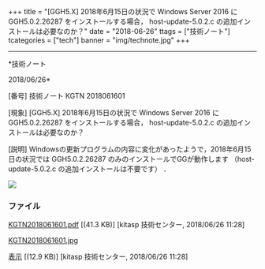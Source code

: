 ﻿+++
title = "[GGH5.X] 2018年6月15日の状況で Windows Server 2016 にGGH5.0.2.26287 をインストールする場合， host-update-5.0.2.c の追加インストールは必要なのか？"
date = "2018-06-26"
ttags = ["技術ノート"]
tcategories = ["tech"]
banner = "img/technote.jpg"
+++

-----------------------------------------------------------------------------------------------------------------------------

*技術ノート

2018/06/26*


[番号]
技術ノート KGTN 2018061601

[現象]
[GGH5.X] 2018年6月15日の状況で Windows Server 2016 にGGH5.0.2.26287
をインストールする場合， host-update-5.0.2.c
の追加インストールは必要なのか？

[説明]
Windowsの更新プログラムの内容に変化があったようで，2018年6月15日の状況では
GGH5.0.2.26287 のみのインストールでGGが動作します （host-update-5.0.2.c
の追加インストールは不要です） ．

![](http://techreport.kitasp.net/attachments/download/4072/KGTN2018061601.jpg)


### ファイル

 
 


[KGTN2018061601.pdf](http://techreport.kitasp.net/attachments/download/4071/KGTN2018061601.pdf)
 [(41.3 KB)] [kitasp 技術センター, 2018/06/26
11:28]

[KGTN2018061601.jpg](http://techreport.kitasp.net/attachments/download/4072/KGTN2018061601.jpg)

[表示](http://techreport.kitasp.net/attachments/4072/KGTN2018061601.jpg "表示")
 [(12.9 KB)] [kitasp 技術センター, 2018/06/26
11:28]


 


 


